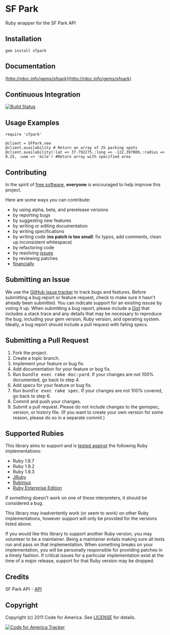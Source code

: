 # SF Park
Ruby wrapper for the SF Park API

## <a name="installation">Installation</a>
    gem install sfpark

## <a name="documentation">Documentation</a>
[http://rdoc.info/gems/sfpark](http://rdoc.info/gems/sfpark)

## <a name="ci">Continuous Integration</a>
[![Build Status](https://secure.travis-ci.org/codeforamerica/sfpark.png)](http://travis-ci.org/codeforamerica/sfpark)

## <a name="examples">Usage Examples</a>
    require 'sfpark'

    @client = SFPark.new
    @client.availability # Return an array of 25 parking spots
    @client.availability(:lat => 37.792275,:long => -122.397089,:radius => 0.25, :uom => 'mile') #Return array with specified area

## <a name="contributing">Contributing</a>
In the spirit of [free software](http://www.fsf.org/licensing/essays/free-sw.html), **everyone** is encouraged to help improve this project.

Here are some ways *you* can contribute:

* by using alpha, beta, and prerelease versions
* by reporting bugs
* by suggesting new features
* by writing or editing documentation
* by writing specifications
* by writing code (**no patch is too small**: fix typos, add comments, clean up inconsistent whitespace)
* by refactoring code
* by resolving [issues](https://github.com/codeforamerica/sfpark/issues)
* by reviewing patches
* [financially](https://secure.codeforamerica.org/page/contribute)

## <a name="issues">Submitting an Issue</a>
We use the [GitHub issue tracker](https://github.com/codeforamerica/sfpark/issues)
to track bugs and features. Before submitting a bug report or feature request,
check to make sure it hasn't already been submitted. You can indicate support
for an existing issuse by voting it up. When submitting a bug report, please
include a [Gist](https://gist.github.com/) that includes a stack trace and any
details that may be necessary to reproduce the bug, including your gem version,
Ruby version, and operating system. Ideally, a bug report should include a pull
request with failing specs.

## <a name="pulls">Submitting a Pull Request</a>
1. Fork the project.
2. Create a topic branch.
3. Implement your feature or bug fix.
4. Add documentation for your feature or bug fix.
5. Run <tt>bundle exec rake doc:yard</tt>. If your changes are not 100% documented, go back to step 4.
6. Add specs for your feature or bug fix.
7. Run <tt>bundle exec rake spec</tt>. If your changes are not 100% covered, go back to step 6.
8. Commit and push your changes.
9. Submit a pull request. Please do not include changes to the gemspec, version, or history file. (If you want to create your own version for some reason, please do so in a separate commit.)

## <a name="rubies">Supported Rubies</a>
This library aims to support and is [tested
against](http://travis-ci.org/codeforamerica/sfpark) the following
Ruby implementations:

* Ruby 1.8.7
* Ruby 1.9.2
* Ruby 1.9.3
* [JRuby](http://www.jruby.org/)
* [Rubinius](http://rubini.us/)
* [Ruby Enterprise Edition](http://www.rubyenterpriseedition.com/)

If something doesn't work on one of these interpreters, it should be considered
a bug.

This library may inadvertently work (or seem to work) on other Ruby
implementations, however support will only be provided for the versions listed
above.

If you would like this library to support another Ruby version, you may
volunteer to be a maintainer. Being a maintainer entails making sure all tests
run and pass on that implementation. When something breaks on your
implementation, you will be personally responsible for providing patches in a
timely fashion. If critical issues for a particular implementation exist at the
time of a major release, support for that Ruby version may be dropped.

## Credits
SF Park API - [API](http://sfpark.org/resources/sfpark-availability-service-api-reference/)

## <a name="copyright">Copyright</a>
Copyright (c) 2011 Code for America.
See [LICENSE](https://github.com/codeforamerica/sfpark/blob/master/LICENSE.md) for details.

[![Code for America Tracker](http://stats.codeforamerica.org/codeforamerica/sfpark.png)](http://stats.codeforamerica.org/projects/sfpark)
